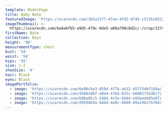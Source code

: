 ```yaml
---
template: ModelPage
title: Baby Nate
featuredImage: 'https://ucarecdn.com/3b5a1577-47ae-4f92-8745-c5726c0322bd/'
imageThumbnail: >-
  https://ucarecdn.com/6a6e6fb5-a9d5-479c-9de5-a08a790c8d2c/-/crop/1274x1632/556,0/-/preview/
firstName: Nate
collection: Boys
height: '80'
measurementType: chest
bust: '54'
waist: '56'
hips: '55'
size: 1-2
shoeSize: '4'
hair: Black
eyes: Black
imagePortfolio:
  - image: 'https://ucarecdn.com/6e90c9a3-059d-4f7b-ab12-457f5dbf156a/'
  - image: 'https://ucarecdn.com/45083d6f-a0a4-47bb-825c-b6001755d8c7/'
  - image: 'https://ucarecdn.com/b08a85c5-54b6-4c5e-bb64-e0daed485e6f/'
  - image: 'https://ucarecdn.com/d9594b9a-b84d-4e8c-8099-d9a19b276784/'
---
```


